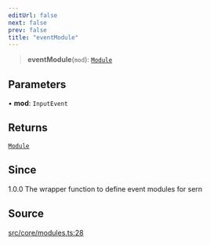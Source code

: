```yaml
---
editUrl: false
next: false
prev: false
title: "eventModule"
---
```


> **eventModule**(`mod`): [`Module`](/v4/api/interfaces/module/)

## Parameters

• **mod**: `InputEvent`

## Returns

[`Module`](/v4/api/interfaces/module/)

## Since

1.0.0
The wrapper function to define event modules for sern

## Source

[src/core/modules.ts:28](https://github.com/sern-handler/handler/blob/3e9b9229c8e4036aa031b2eb106ad88a9cfb5a7b/src/core/modules.ts#L28)
